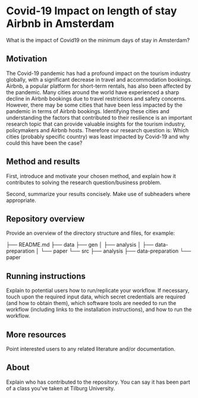 # Covid-19 Impact on length of stay Airbnb in Amsterdam

What is the impact of Covid19 on the minimum days of stay in Amsterdam?


## Motivation
The Covid-19 pandemic has had a profound impact on the tourism industry globally, with a significant decrease in travel and accommodation bookings. Airbnb, a popular platform for short-term rentals, has also been affected by the pandemic. Many cities around the world have experienced a sharp decline in Airbnb bookings due to travel restrictions and safety concerns. However, there may be some cities that have been less impacted by the pandemic in terms of Airbnb bookings. Identifying these cities and understanding the factors that contributed to their resilience is an important research topic that can provide valuable insights for the tourism industry, policymakers and Airbnb hosts. Therefore our research question is: Which cities (probably specific country) was least impacted by Covid-19 and why could this have been the case?



## Method and results

First, introduce and motivate your chosen method, and explain how it contributes to solving the research question/business problem.

Second, summarize your results concisely. Make use of subheaders where appropriate.


## Repository overview

Provide an overview of the directory structure and files, for example:

├── README.md
├── data
├── gen
│   ├── analysis
│   ├── data-preparation
│   └── paper
└── src
    ├── analysis
    ├── data-preparation
    └── paper


## Running instructions

Explain to potential users how to run/replicate your workflow. If necessary, touch upon the required input data, which secret credentials are required (and how to obtain them), which software tools are needed to run the workflow (including links to the installation instructions), and how to run the workflow.


## More resources

Point interested users to any related literature and/or documentation.


## About

Explain who has contributed to the repository. You can say it has been part of a class you've taken at Tilburg University.
